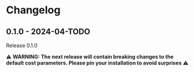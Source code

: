 # Changelog

## 0.1.0 - 2024-04-TODO

Release 0.1.0

⚠️ **WARNING: The next release will contain breaking changes to the default cost parameters. Please pin your installation to avoid surprises** ⚠️
